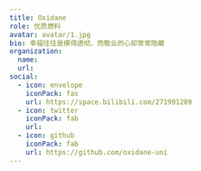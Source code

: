 ```yaml
---
title: Oxidane
role: 优质燃料
avatar: avatar/1.jpg
bio: 幸福往往是摸得透彻，而敬业的心却常常隐藏
organization:
  name: 
  url: 
social:
  - icon: envelope
    iconPack: fas
    url: https://space.bilibili.com/271991289
  - icon: twitter
    iconPack: fab
    url: 
  - icon: github
    iconPack: fab
    url: https://github.com/oxidane-uni
---
```


